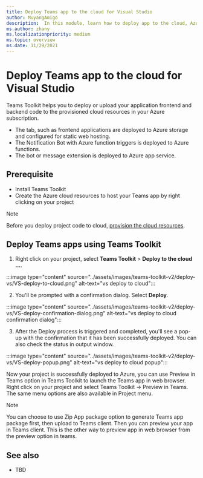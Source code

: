 ```yaml
---
title: Deploy Teams app to the cloud for Visual Studio
author: MuyangAmigo
description:  In this module, learn how to deploy app to the cloud, Azure, or SharePoint and deploy Teams apps using Teams Toolkit in Visual Studio
ms.author: zhany
ms.localizationpriority: medium
ms.topic: overview
ms.date: 11/29/2021
---
```


# Deploy Teams app to the cloud for Visual Studio

Teams Toolkit helps you to deploy or upload your application frontend and backend code to the provisioned cloud resources in your Azure subscription.

* The tab, such as frontend applications are deployed to Azure storage and configured for static web hosting.
* The Notification Bot with Azure function triggers is deployed to Azure functions.
* The bot or message extension is deployed to Azure app service.

## Prerequisite

* Install Teams Toolkit
* Create the Azure cloud resources to host your Teams app by right clicking on your project

> [!NOTE]
> Before you deploy project code to cloud, [provision the cloud resources](provision.md).

## Deploy Teams apps using Teams Toolkit

1. Right click on your project, select **Teams Toolkit** > **Deploy to the cloud …**.

:::image type="content" source="../assets/images/teams-toolkit-v2/deploy-vs/VS-deploy-to-cloud.png" alt-text="vs deploy to cloud":::

2. You'll be prompted with a confirmation dialog. Select **Deploy**.

:::image type="content" source="../assets/images/teams-toolkit-v2/deploy-vs/VS-deploy-confirmation-dialog.png" alt-text="vs deploy to cloud confirmation dialog":::

3. After the Deploy process is triggered and completed, you'll see a pop-up with the confirmation that it has been successfully deployed. You can also check the status in output window.

:::image type="content" source="../assets/images/teams-toolkit-v2/deploy-vs/VS-deploy-popup.png" alt-text="vs deploy to cloud popup":::

Now your project is successfully deployed to Azure, you can use Preview in Teams option in Teams Toolkit to launch the Teams app in web browser. Right click on your project and select Teams Toolkit -> Preview in Teams. The same menu options are also available in Project menu.

> [!NOTE]
> You can choose to use Zip App package option to generate Teams app package first, then upload to Teams client. Then you can preview your app in Teams client. This is the other way to preview app in web browser from the preview option in teams.

## See also

* TBD
